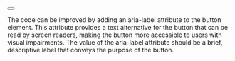 <button class="some-class" id="some-id" aria-label="Some Label"><i class="some-class"></i></button>

The code can be improved by adding an aria-label attribute to the button element. This attribute provides a text alternative for the button that can be read by screen readers, making the button more accessible to users with visual impairments. The value of the aria-label attribute should be a brief, descriptive label that conveys the purpose of the button.